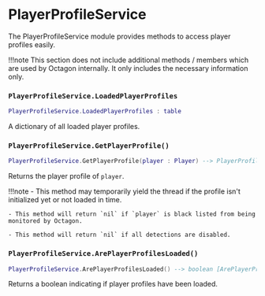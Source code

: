 # PlayerProfileService

The PlayerProfileService module provides methods to access player profiles easily.

!!!note
    This section does not include additional methods / members which are used by Octagon internally. It only includes the necessary information only.

### `PlayerProfileService.LoadedPlayerProfiles`

```lua
PlayerProfileService.LoadedPlayerProfiles : table
```

A dictionary of all loaded player profiles.

### `PlayerProfileService.GetPlayerProfile()`

```lua
PlayerProfileService.GetPlayerProfile(player : Player) --> PlayerProfile | nil []
```

Returns the player profile of `player`.

!!!note
    - This method may temporarily yield the thread if the profile isn't initialized yet or not loaded in time.

    - This method will return `nil` if `player` is black listed from being monitored by Octagon.

    - This method will return `nil` if all detections are disabled.

### `PlayerProfileService.ArePlayerProfilesLoaded()`

```lua
PlayerProfileService.ArePlayerProfilesLoaded() --> boolean [ArePlayerProfilesLoaded]
```

Returns a boolean indicating if player profiles have been loaded.